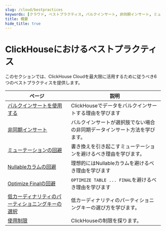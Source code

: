 ```yaml
---
slug: /cloud/bestpractices
keywords: [クラウド, ベストプラクティス, バルクインサート, 非同期インサート, ミューテーションの回避, Nullableカラムの回避, Optimize Finalの回避, 低カーディナリティのパーティショニングキー]
title: 概要
hide_title: true
---
```


# ClickHouseにおけるベストプラクティス

このセクションでは、ClickHouse Cloudを最大限に活用するために従うべき6つのベストプラクティスを提供します。

| ページ                                                      | 説明                                                                       |
|----------------------------------------------------------|----------------------------------------------------------------------------|
| [バルクインサートを使用する](/cloud/bestpractices/bulk-inserts)                                  | ClickHouseでデータをバルクインサートする理由を学びます                      |
| [非同期インサート](/cloud/bestpractices/asynchronous-inserts)                              | バルクインサートが選択肢でない場合の非同期データインサート方法を学びます。  |
| [ミューテーションの回避](/cloud/bestpractices/avoid-mutations)                                   | 書き換えを引き起こすミューテーションを避けるべき理由を学びます。             |
| [Nullableカラムの回避](/cloud/bestpractices/avoid-nullable-columns)                            | 理想的にはNullableカラムを避けるべき理由を学びます                          |
| [Optimize Finalの回避](/cloud/bestpractices/avoid-optimize-final)                              | `OPTIMIZE TABLE ... FINAL`を避けるべき理由を学びます                       |
| [低カーディナリティのパーティショニングキーの選択](/cloud/bestpractices/low-cardinality-partitioning-key)         | 低カーディナリティのパーティショニングキーの選び方を学びます。               |
| [使用制限](/cloud/bestpractices/usage-limits) | ClickHouseの制限を探ります。                                           |
